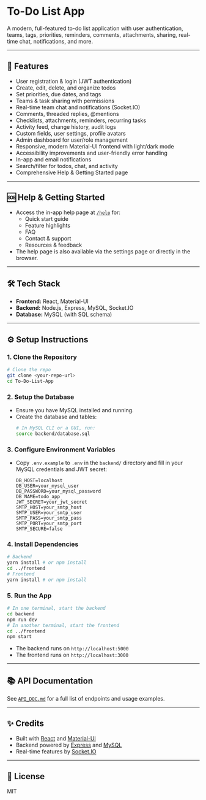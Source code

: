 # To-Do List App

A modern, full-featured to-do list application with user authentication, teams, tags, priorities, reminders, comments, attachments, sharing, real-time chat, notifications, and more.

---

## 🚀 Features
- User registration & login (JWT authentication)
- Create, edit, delete, and organize todos
- Set priorities, due dates, and tags
- Teams & task sharing with permissions
- Real-time team chat and notifications (Socket.IO)
- Comments, threaded replies, @mentions
- Checklists, attachments, reminders, recurring tasks
- Activity feed, change history, audit logs
- Custom fields, user settings, profile avatars
- Admin dashboard for user/role management
- Responsive, modern Material-UI frontend with light/dark mode
- Accessibility improvements and user-friendly error handling
- In-app and email notifications
- Search/filter for todos, chat, and activity
- Comprehensive Help & Getting Started page

---

## 🆘 Help & Getting Started
- Access the in-app help page at [`/help`](http://localhost:3000/help) for:
  - Quick start guide
  - Feature highlights
  - FAQ
  - Contact & support
  - Resources & feedback
- The help page is also available via the settings page or directly in the browser.

---

## 🛠 Tech Stack
- **Frontend:** React, Material-UI
- **Backend:** Node.js, Express, MySQL, Socket.IO
- **Database:** MySQL (with SQL schema)

---

## ⚙️ Setup Instructions

### 1. Clone the Repository
```bash
# Clone the repo
git clone <your-repo-url>
cd To-Do-List-App
```

### 2. Setup the Database
- Ensure you have MySQL installed and running.
- Create the database and tables:
  ```bash
  # In MySQL CLI or a GUI, run:
  source backend/database.sql
  ```

### 3. Configure Environment Variables
- Copy `.env.example` to `.env` in the `backend/` directory and fill in your MySQL credentials and JWT secret:
  ```env
  DB_HOST=localhost
  DB_USER=your_mysql_user
  DB_PASSWORD=your_mysql_password
  DB_NAME=todo_app
  JWT_SECRET=your_jwt_secret
  SMTP_HOST=your_smtp_host
  SMTP_USER=your_smtp_user
  SMTP_PASS=your_smtp_pass
  SMTP_PORT=your_smtp_port
  SMTP_SECURE=false
  ```

### 4. Install Dependencies
```bash
# Backend
yarn install # or npm install
cd ../frontend
# Frontend
yarn install # or npm install
```

### 5. Run the App
```bash
# In one terminal, start the backend
cd backend
npm run dev
# In another terminal, start the frontend
cd ../frontend
npm start
```
- The backend runs on `http://localhost:5000`
- The frontend runs on `http://localhost:3000`

---

## 📚 API Documentation
See [`API_DOC.md`](./API_DOC.md) for a full list of endpoints and usage examples.

---

## ✨ Credits
- Built with [React](https://reactjs.org/) and [Material-UI](https://mui.com/)
- Backend powered by [Express](https://expressjs.com/) and [MySQL](https://www.mysql.com/)
- Real-time features by [Socket.IO](https://socket.io/)

---

## 📝 License
MIT